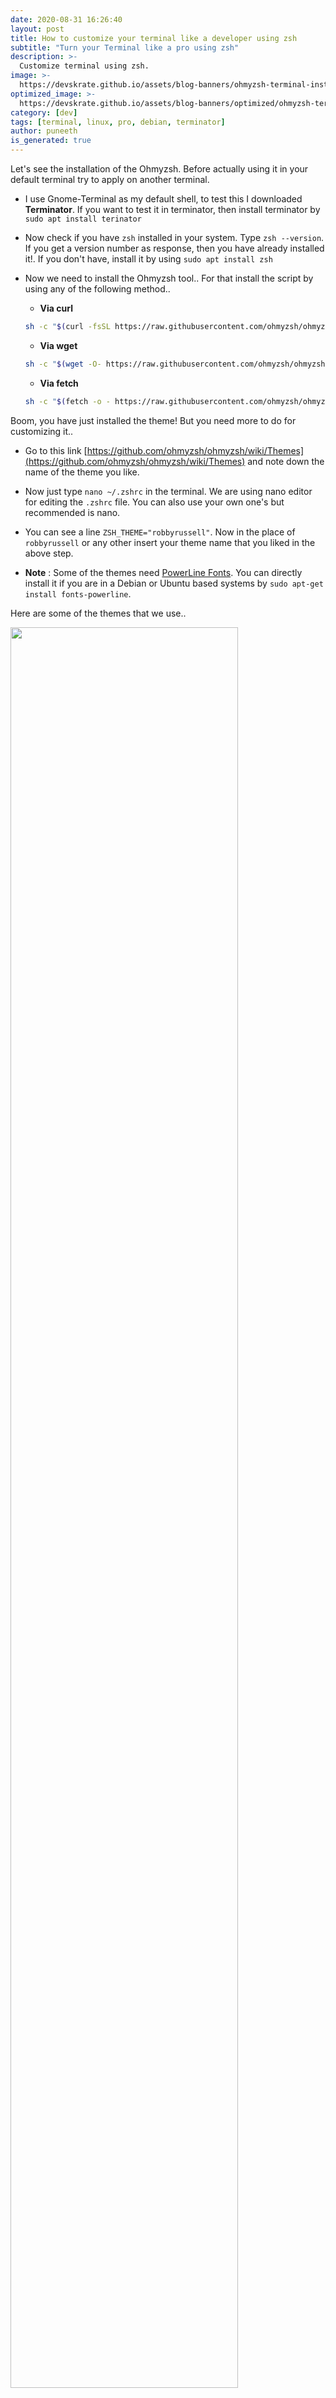 ```yaml
---
date: 2020-08-31 16:26:40
layout: post
title: How to customize your terminal like a developer using zsh
subtitle: "Turn your Terminal like a pro using zsh"
description: >-
  Customize terminal using zsh.
image: >-
  https://devskrate.github.io/assets/blog-banners/ohmyzsh-terminal-installation.jpg
optimized_image: >-
  https://devskrate.github.io/assets/blog-banners/optimized/ohmyzsh-terminal-installation.webp
category: [dev]
tags: [terminal, linux, pro, debian, terminator]
author: puneeth
is_generated: true
---
```


Let's see the installation of the Ohmyzsh. Before actually using it in your default terminal try to apply on another terminal.

+ I use Gnome-Terminal as my default shell, to test this I downloaded **Terminator**. If you want to test it in terminator, then install terminator by `sudo apt install terinator`
+ Now check if you have `zsh` installed in your system. Type `zsh --version`. If you get a version number as response, then you have already installed it!. If you don't have, install it by using `sudo apt install zsh`

+ Now we need to install the Ohmyzsh tool.. For that install the script by using any of the following method..
    - **Via curl**
    ```bash
    sh -c "$(curl -fsSL https://raw.githubusercontent.com/ohmyzsh/ohmyzsh/master/tools/install.sh)"
    ```
    - **Via wget**
    ```bash
    sh -c "$(wget -O- https://raw.githubusercontent.com/ohmyzsh/ohmyzsh/master/tools/install.sh)"
    ```
    - **Via fetch**
    ```bash
    sh -c "$(fetch -o - https://raw.githubusercontent.com/ohmyzsh/ohmyzsh/master/tools/install.sh)"
    ```
Boom, you have just installed the theme! But you need more to do for customizing it..

+ Go to this link [https://github.com/ohmyzsh/ohmyzsh/wiki/Themes](https://github.com/ohmyzsh/ohmyzsh/wiki/Themes) and note down the name of the theme you like.

+ Now just type `nano ~/.zshrc` in the terminal. We are using nano editor for editing the `.zshrc` file. You can also use your own one's but recommended is nano.

+ You can see a line `ZSH_THEME="robbyrussell"`. Now in the place of `robbyrussell` or any other insert your theme name that you liked in the above step.

+ **Note** :
Some of the themes need [PowerLine Fonts](https://github.com/powerline/fonts). You can directly install it if you are in a Debian or Ubuntu based systems by `sudo apt-get install fonts-powerline`. 

Here are some of the themes that we use..

<div class="slide-show">

<a href="https://devskrate.github.io/assets/images/dev/terminal/ohmyzsh-agnoster.jpg" data-lightbox="image-1" data-title="Ohmyzsh agnoster theme"><img width="85%" src="https://devskrate.github.io/assets/images/dev/terminal/ohmyzsh-agnoster.jpg"></a>
<a href="https://devskrate.github.io/assets/images/dev/terminal/ohmyfish-batman.png" data-lightbox="image-1" data-title="Ohmyfish Batman theme"><img width="85%" src="https://devskrate.github.io/assets/images/dev/terminal/ohmyfish-batman.png"></a>
<a href="https://devskrate.github.io/assets/images/dev/terminal/ohmyfish-bobthefish.png" data-lightbox="image-1" data-title="Ohmyfish Bobthefish theme"><img width="85%" src="https://devskrate.github.io/assets/images/dev/terminal/ohmyfish-bobthefish.png"></a>

</div>

**Links for devs and interested**:

- Ohmyzsh : [https://github.com/ohmyzsh/ohmyzsh](https://github.com/ohmyzsh/ohmyzsh)
- PowerLineFonts : [https://github.com/powerline/fonts](https://github.com/powerline/fonts)
- Ohmyfish : [https://github.com/oh-my-fish/oh-my-fish](https://github.com/oh-my-fish/oh-my-fish)